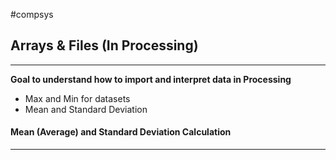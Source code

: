 #compsys 
## Arrays & Files (In Processing)
---
**Goal to understand how to import and interpret data in Processing**
- Max and Min for datasets
- Mean and Standard Deviation


#### Mean (Average) and Standard Deviation Calculation
---




